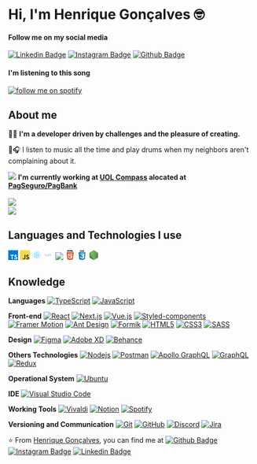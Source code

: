 # Hi, I'm Henrique Gonçalves 🤓

#### Follow me on my social media

[![Linkedin Badge](https://img.shields.io/badge/-LinkedIn-blue?style=flat-square&logo=Linkedin&logoColor=white)](https://www.linkedin.com/in/henriiqueg/)
[![Instagram Badge](https://img.shields.io/badge/-Instagram-C13584?style=flat-square&labelColor=C13584&logo=instagram&logoColor=white)](https://www.instagram.com/henriiqueg_/)
[![Github Badge](https://img.shields.io/badge/-Github-000?style=flat-square&logo=Github&logoColor=white)](https://github.com/henriiqueg)

#### I'm listening to this song

[![follow me on spotify](https://spotify-github-profile.vercel.app/api/view?uid=henriquesg09&cover_image=true&theme=novatorem&bar_color=53b14f&bar_color_cover=false)](https://open.spotify.com/user/henriquesg09)
## About me

👨‍💻 <strong>I'm a developer driven by challenges and the pleasure of creating.</strong>
<p>🥁🎧 I listen to music all the time and play drums when my neighbors aren't complaining about it.</p>

<img height="22" src="https://assets.pagseguro.com.br/ps-bootstrap/v6.82.1/img/logos/pagbank/pagbank-logo-animado_30px@2x.gif">  **I'm currently working at [UOL Compass](https://compass.uol) alocated at [PagSeguro/PagBank](https://pagseguro.uol.com.br)** 

<img align='center' src="https://github-readme-stats.vercel.app/api?username=henriiqueg&show_icons=true">

<br />

<img align='center' src="https://github-readme-stats.vercel.app/api/top-langs/?username=henriiqueg&theme=white">

## Languages and Technologies I use

<code><img height="20" src="https://raw.githubusercontent.com/github/explore/80688e429a7d4ef2fca1e82350fe8e3517d3494d/topics/typescript/typescript.png"></code>
<code><img height="20" src="https://raw.githubusercontent.com/github/explore/80688e429a7d4ef2fca1e82350fe8e3517d3494d/topics/javascript/javascript.png"></code>
<code><img height="20" src="https://raw.githubusercontent.com/github/explore/80688e429a7d4ef2fca1e82350fe8e3517d3494d/topics/react/react.png"></code>
<code><img height="20" src="https://raw.githubusercontent.com/github/explore/28b02bbc9ad9f7a503c43775aebeb515dc2da5fc/topics/nextjs/nextjs.png"></code>
<code><img height="20" src="https://vuejs.org/images/logo.png"></code>
<code><img height="20" src="https://raw.githubusercontent.com/github/explore/80688e429a7d4ef2fca1e82350fe8e3517d3494d/topics/html/html.png"></code>
<code><img height="20" src="https://raw.githubusercontent.com/github/explore/80688e429a7d4ef2fca1e82350fe8e3517d3494d/topics/css/css.png"></code>
<code><img height="20" src="https://raw.githubusercontent.com/github/explore/80688e429a7d4ef2fca1e82350fe8e3517d3494d/topics/nodejs/nodejs.png"></code>

## Knowledge

**Languages**
[![TypeScript](https://img.shields.io/badge/-TypeScript-007ACC?style=flat-square&logo=typescript&logoColor=white)](https://github.com/henriiqueg/)
[![JavaScript](https://img.shields.io/badge/-JavaScript-black?style=flat-square&logo=javascript)](https://github.com/henriiqueg/)

**Front-end**
[![React](https://img.shields.io/badge/-React-black?style=flat-square&logo=react)](https://github.com/henriiqueg/)
[![Next.js](https://img.shields.io/badge/-Next.js-black?style=flat-square&logo=next.js)](https://github.com/henriiqueg/)
[![Vue.js](https://img.shields.io/badge/Vue.js-35495E?style=for-the-badge&style=flat-square&logo=vuedotjs&logoColor=4FC08D)](https://github.com/henriiqueg/)
[![Styled-components](https://img.shields.io/badge/-Styled%20Components-pink?style=flat-square&logo=styled-components)](https://github.com/henriiqueg/)
[![Framer Motion](https://img.shields.io/badge/-Framer-blue?style=flat-square&logo=framer)](https://github.com/henriiqueg/)
[![Ant Design](https://img.shields.io/badge/-Ant%20Design-white?style=flat-square&logo=ant%20design&logoColor=blue)](https://github.com/henriiqueg/)
[![Formik](https://img.shields.io/badge/-Formik-blue?style=flat-square&logo=formik)](https://github.com/henriiqueg/)
[![HTML5](https://img.shields.io/badge/-HTML5-E34F26?style=flat-square&logo=html5&logoColor=white)](https://github.com/henriiqueg/)
[![CSS3](https://img.shields.io/badge/-CSS3-1572B6?style=flat-square&logo=css3)](https://github.com/henriiqueg/)
[![SASS](https://img.shields.io/badge/-SASS-ed9ac2?style=flat-square&logo=sass)](https://github.com/henriiqueg/)

**Design**
[![Figma](https://img.shields.io/badge/-Figma-ffbaba?style=flat-square&logo=figma)](https://github.com/henriiqueg/)
[![Adobe XD](https://img.shields.io/badge/-Adobe%20XD-pink?style=flat-square&logo=adobe%20xd)](https://github.com/henriiqueg/)
[![Behance](https://img.shields.io/badge/-Behance-blue?style=flat-square&logo=behance)](https://github.com/henriiqueg/)

**Others Technologies**
[![Nodejs](https://img.shields.io/badge/-Nodejs-black?style=flat-square&logo=Node.js)](https://github.com/henriiqueg/)
[![Postman](https://img.shields.io/badge/-Postman-orange?style=flat-square&logo=postman&logoColor=white)](https://github.com/henriiqueg/)
[![Apollo GraphQL](https://img.shields.io/badge/-Apollo%20GraphQL-311C87?style=flat-square&logo=apollo-graphql)](https://github.com/henriiqueg/)
[![GraphQL](https://img.shields.io/badge/-GraphQL-E10098?style=flat-square&logo=graphql)](https://github.com/henriiqueg/)
[![Redux](https://img.shields.io/badge/-Redux-764ABC?style=flat-square&logo=redux)](https://github.com/henriiqueg/)

**Operational System**
[![Ubuntu](https://img.shields.io/badge/-Ubuntu-0078D6?style=flat-square&logo=Ubuntu)](https://github.com/henriiqueg/)

**IDE**
[![Visual Studio Code](https://img.shields.io/badge/-Visual%20Studio%20Code-007ACC?style=flat-square&logo=VisualStudioCode)](https://github.com/henriiqueg/)

**Working Tools**
[![Vivaldi](https://img.shields.io/badge/-Vivaldi-black?style=flat-square&logo=vivaldi)](https://github.com/henriiqueg/)
[![Notion](https://img.shields.io/badge/-Notion-white?style=flat-square&logo=notion&logoColor=black)](https://github.com/henriiqueg/)
[![Spotify](https://img.shields.io/badge/-Spotify-black?style=flat-square&logo=spotify)](https://github.com/henriiqueg/)

**Versioning and Communication**
[![Git](https://img.shields.io/badge/-Git-black?style=flat-square&logo=git)](https://github.com/henriiqueg/)
[![GitHub](https://img.shields.io/badge/-GitHub-181717?style=flat-square&logo=github)](https://github.com/henriiqueg/)
[![Discord](https://img.shields.io/badge/-Discord-000000?style=flat-square&logo=Discord)](https://github.com/henriiqueg/)
[![Jira](https://img.shields.io/badge/-Jira-0052CC?style=flat-square&logo=Jira)](https://github.com/henriiqueg/)

⭐️ From [Henrique Gonçalves](https://github.com/henriiqueg), you can find me at [![Github Badge](https://img.shields.io/badge/-Github-000?style=flat-square&logo=Github&logoColor=white)](https://github.com/henriiqueg) [![Instagram Badge](https://img.shields.io/badge/-Instagram-C13584?style=flat-square&labelColor=C13584&logo=instagram&logoColor=white)](https://www.instagram.com/henriiqueg_/) [![Linkedin Badge](https://img.shields.io/badge/-LinkedIn-blue?style=flat-square&logo=Linkedin&logoColor=white)](https://www.linkedin.com/in/henriiqueg/)
